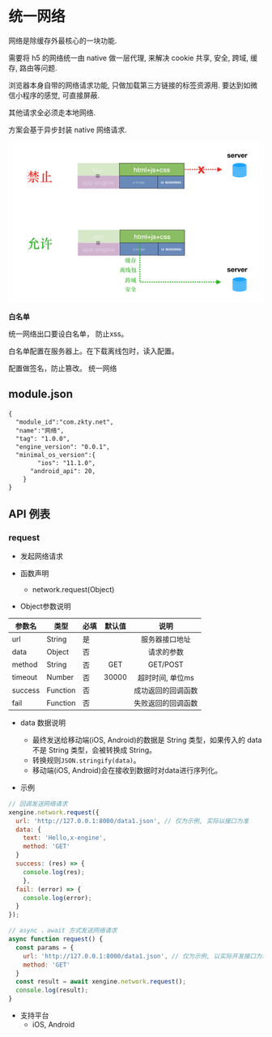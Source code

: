 # 统一网络

网络是除缓存外最核心的一块功能. 

需要将 h5 的网络统一由 native 做一层代理, 来解决 cookie 共享, 安全, 跨域, 缓存, 路由等问题.

浏览器本身自带的网络请求功能, 只做加载第三方链接的标签资源用. 要达到如微信小程序的感觉, 可直接屏蔽.

其他请求全必须走本地网络.

方案会基于异步封装 native 网络请求.

![d1bea368-81fb-4ef3-b069-5695c2a61fc9](assets/d1bea368-81fb-4ef3-b069-5695c2a61fc9-5236402.png)

**白名单**

统一网络出口要设白名单， 防止xss。

白名单配置在服务器上。在下载离线包时，读入配置。

配置做签名，防止篡改。 统一网络
## module.json

```
{
  "module_id":"com.zkty.net",
  "name":"网络",
  "tag": "1.0.0",
  "engine_version": "0.0.1",
  "minimal_os_version":{
        "ios": "11.1.0",
      "android_api": 20,
    } 
}
```

## API 例表

### request

- 发起网络请求

- 函数声明

  - network.request(Object)

    

- Object参数说明

| 参数名  | 类型     | 必填 | 默认值 |        说明        |
| ------- | -------- | ---- | :----: | :----------------: |
| url     | String   | 是   |        |   服务器接口地址   |
| data    | Object   | 否   |        |     请求的参数     |
| method  | String   | 否   |  GET   |      GET/POST      |
| timeout | Number   | 否   | 30000  |  超时时间, 单位ms  |
| success | Function | 否   |        | 成功返回的回调函数 |
| fail    | Function | 否   |        | 失败返回的回调函数 |



- data 数据说明
  - 最终发送给移动端(iOS, Android)的数据是 String 类型，如果传入的 data 不是 String 类型，会被转换成 String。
  - 转换规则`JSON.stringify(data)`。
  - 移动端(iOS, Android)会在接收到数据时对data进行序列化。



-  示例

```javascript
// 回调发送网络请求
xengine.network.request({
  url: 'http://127.0.0.1:8000/data1.json', // 仅为示例, 实际以接口为准
  data: {
    text: 'Hello,x-engine',
    method: 'GET'
  }
  success: (res) => {
  	console.log(res);
	},
  fail: (error) => {
    console.log(error);
  }
});
```

```javascript
// async 、await 方式发送网络请求
async function request() {
  const params = {
    url: 'http://127.0.0.1:8000/data1.json', // 仅为示例, 以实际开发接口为准
    method: 'GET'
  }
  const result = await xengine.network.request();
  console.log(result);
}
```



- 支持平台
  - iOS, Android